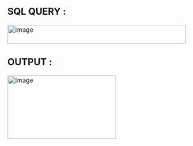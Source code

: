 ## SQL QUERY :
<img width="402" height="42" alt="image" src="https://github.com/user-attachments/assets/8b00e2d6-fa7d-4a0c-84c4-a2a3e3d8f4a6" />

## OUTPUT :
<img width="244" height="143" alt="image" src="https://github.com/user-attachments/assets/86e91f22-7d40-4dcf-8e59-1641abc8ce6e" />

